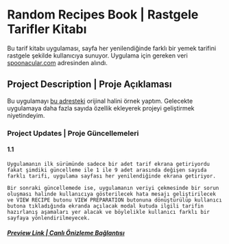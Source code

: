 # Random Recipes Book | Rastgele Tarifler Kitabı

Bu tarif kitabı uygulaması, sayfa her yenilendiğinde farklı bir yemek tarifini rastgele şekilde kullanıcıya sunuyor. Uygulama için gereken veri [spoonacular.com](https://api.spoonacular.com/recipes/random) adresinden alındı.

## Project Description | Proje Açıklaması

Bu uygulamayı [bu adresteki](https://www.100jsprojects.com/project/recipe-book-app) orijinal halini örnek yaptım. Gelecekte uygulamaya daha fazla sayıda özellik ekleyerek projeyi geliştirmek niyetindeyim.

### Project Updates | Proje Güncellemeleri

#### 1.1

    Uygulamanın ilk sürümünde sadece bir adet tarif ekrana getiriyordu fakat şimdiki güncelleme ile 1 ile 9 adet arasında değişen sayıda farklı tarifi, uygulama sayfası her yenilendiğinde ekrana getiriyor.

    Bir sonraki güncellemede ise, uygulamanın veriyi çekmesinde bir sorun oluşması halinde kullanıcıya gösterilecek hata mesajı geliştirilecek ve VIEW RECIPE butonu VIEW PREPARATION butonuna dönüştürülüp kullanıcı butona tıkladığında ekranda açılacak modal kutuda ilgili tarifin hazırlanış aşamaları yer alacak ve böylelikle kullanıcı farklı bir sayfaya yönlendirilmeyecek.

##### [Preview Link | Canlı Önizleme Bağlantısı](https://selimbiber.github.io/Pure-JavaScript-Projects/RandomRecipesBook/)
